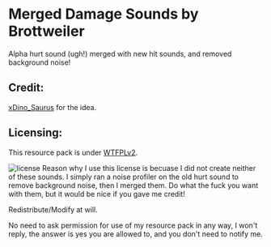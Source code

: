 Merged Damage Sounds by Brottweiler
==========

Alpha hurt sound (ugh!) merged with new hit sounds, and removed background noise!

Credit:
------
[xDino_Saurus](https://oc.tc/xDino_Saurus) for the idea.

Licensing:
------
This resource pack is under [WTFPLv2](http://www.wtfpl.net/about/).

![license](http://www.wtfpl.net/wp-content/uploads/2012/12/wtfpl-badge-2.png)
Reason why I use this license is becuase I did not create neither of these sounds. I simply ran a noise profiler on the old hurt sound to remove background noise, then I merged them. Do what the fuck you want with them, but it would be nice if you gave me credit!

Redistribute/Modify at will.

No need to ask permission for use of my resource pack in any way, I won't reply, the answer is yes you are allowed to, and you don't need to notify me.
